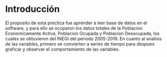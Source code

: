 # Introducción 

El proposito de esta prectica fue aprender a leer base de datos en el software, y para ello se ocuparon
los datos totales de la Poblacion Economicamente Activa, Poblacion Ocupada y Poblacion Desocupada, 
los cuales se obtuvieron del INEGI del periodo 2005-2019.
En cuanto al analisis de las variables, primero se convierten a series de tiempo para despues graficar y observar el
comportamiento de las variables.
